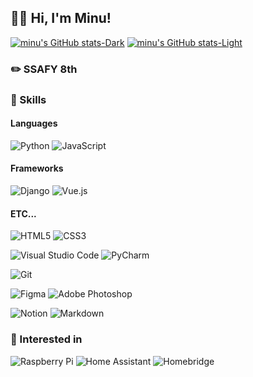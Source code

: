 ## 🙋‍♂️ Hi, I'm Minu!

[![minu's GitHub stats-Dark](https://github-readme-stats.vercel.app/api?username=minu-j&hide_border=true&show_icons=true&title_color=C9D1D9&text_color=C9D1D9&icon_color=C9D1D9&bg_color=00000000#gh-dark-mode-only)](https://github.com/minu-j/github-readme-stats#gh-dark-mode-only)
[![minu's GitHub stats-Light](https://github-readme-stats.vercel.app/api?username=minu-j&hide_border=true&show_icons=true&title_color=000000&text_color=000000&icon_color=000000&bg_color=00000000#gh-light-mode-only)](https://github.com/minu-j/github-readme-stats#gh-light-mode-only)

### ✏️ SSAFY 8th

### 💪 Skills

#### Languages
![Python](https://img.shields.io/badge/python-3670A0?style=for-the-badge&logo=python&logoColor=ffdd54) 
![JavaScript](https://img.shields.io/badge/JavaScript-F7DF1E?style=for-the-badge&logo=javascript&logoColor=black) 

#### Frameworks
![Django](https://img.shields.io/badge/django-%23092E20.svg?style=for-the-badge&logo=django&logoColor=white) 
![Vue.js](https://img.shields.io/badge/vuejs-%2335495e.svg?style=for-the-badge&logo=vuedotjs&logoColor=%234FC08D)

#### ETC...
![HTML5](https://img.shields.io/badge/html5-%23E34F26.svg?style=for-the-badge&logo=html5&logoColor=white) 
![CSS3](https://img.shields.io/badge/css3-%231572B6.svg?style=for-the-badge&logo=css3&logoColor=white) 

![Visual Studio Code](https://img.shields.io/badge/Visual%20Studio%20Code-0078d7.svg?style=for-the-badge&logo=visual-studio-code&logoColor=white) 
![PyCharm](https://img.shields.io/badge/pycharm-143?style=for-the-badge&logo=pycharm&logoColor=black&color=black&labelColor=green) 

![Git](https://img.shields.io/badge/git-%23F05033.svg?style=for-the-badge&logo=git&logoColor=white) 

![Figma](https://img.shields.io/badge/figma-%23F24E1E.svg?style=for-the-badge&logo=figma&logoColor=white)
![Adobe Photoshop](https://img.shields.io/badge/adobe%20photoshop-%2331A8FF.svg?style=for-the-badge&logo=adobe%20photoshop&logoColor=white)

![Notion](https://img.shields.io/badge/Notion-%23000000.svg?style=for-the-badge&logo=notion&logoColor=white) 
![Markdown](https://img.shields.io/badge/markdown-%23000000.svg?style=for-the-badge&logo=markdown&logoColor=white)

### 👀 Interested in
![Raspberry Pi](https://img.shields.io/badge/-RaspberryPi-C51A4A?style=for-the-badge&logo=Raspberry-Pi)
![Home Assistant](https://img.shields.io/badge/home%20assistant-%2341BDF5.svg?style=for-the-badge&logo=home-assistant&logoColor=white)
![Homebridge](https://img.shields.io/badge/homebridge-%23491F59.svg?style=for-the-badge&logo=homebridge&logoColor=white)
